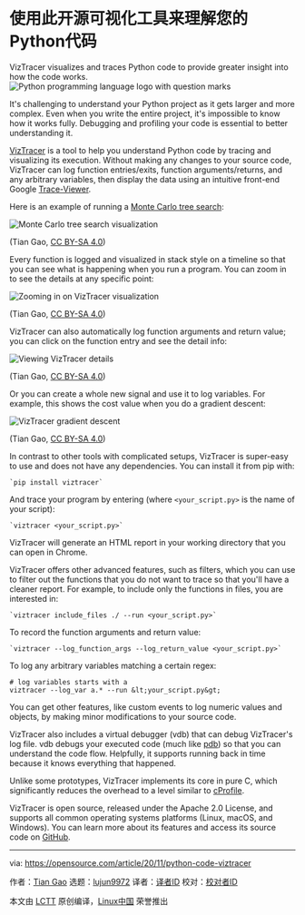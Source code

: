 [#]: collector: "lujun9972"
[#]: translator: "xiao-song-123"
[#]: reviewer: " "
[#]: publisher: " "
[#]: url: " "
[#]: subject: "Understand your Python code with this open source visualization tool"
[#]: via: "https://opensource.com/article/20/11/python-code-viztracer"
[#]: author: "Tian Gao https://opensource.com/users/gaogaotiantian"

使用此开源可视化工具来理解您的Python代码
======
VizTracer visualizes and traces Python code to provide greater insight
into how the code works.
![Python programming language logo with question marks][1]

It's challenging to understand your Python project as it gets larger and more complex. Even when you write the entire project, it's impossible to know how it works fully. Debugging and profiling your code is essential to better understanding it.

[VizTracer][2] is a tool to help you understand Python code by tracing and visualizing its execution. Without making any changes to your source code, VizTracer can log function entries/exits, function arguments/returns, and any arbitrary variables, then display the data using an intuitive front-end Google [Trace-Viewer][3].

Here is an example of running a [Monte Carlo tree search][4]:

![Monte Carlo tree search visualization][5]

(Tian Gao, [CC BY-SA 4.0][6])

Every function is logged and visualized in stack style on a timeline so that you can see what is happening when you run a program. You can zoom in to see the details at any specific point:

![Zooming in on VizTracer visualization][7]

(Tian Gao, [CC BY-SA 4.0][6])

VizTracer can also automatically log function arguments and return value; you can click on the function entry and see the detail info:

![Viewing VizTracer details][8]

(Tian Gao, [CC BY-SA 4.0][6])

Or you can create a whole new signal and use it to log variables. For example, this shows the cost value when you do a gradient descent:

![VizTracer gradient descent][9]

(Tian Gao, [CC BY-SA 4.0][6])

In contrast to other tools with complicated setups, VizTracer is super-easy to use and does not have any dependencies. You can install it from pip with:


```
`pip install viztracer`
```

And trace your program by entering (where `<your_script.py>` is the name of your script):


```
`viztracer <your_script.py>`
```

VizTracer will generate an HTML report in your working directory that you can open in Chrome.

VizTracer offers other advanced features, such as filters, which you can use to filter out the functions that you do not want to trace so that you'll have a cleaner report. For example, to include only the functions in files, you are interested in:


```
`viztracer include_files ./ --run <your_script.py>`
```

To record the function arguments and return value:


```
`viztracer --log_function_args --log_return_value <your_script.py>`
```

To log any arbitrary variables matching a certain regex:


```
# log variables starts with a
viztracer --log_var a.* --run &lt;your_script.py&gt;
```

You can get other features, like custom events to log numeric values and objects, by making minor modifications to your source code.

VizTracer also includes a virtual debugger (vdb) that can debug VizTracer's log file. vdb debugs your executed code (much like [pdb][10]) so that you can understand the code flow. Helpfully, it supports running back in time because it knows everything that happened.

Unlike some prototypes, VizTracer implements its core in pure C, which significantly reduces the overhead to a level similar to [cProfile][11].

VizTracer is open source, released under the Apache 2.0 License, and supports all common operating systems platforms (Linux, macOS, and Windows). You can learn more about its features and access its source code on [GitHub][2].

--------------------------------------------------------------------------------

via: https://opensource.com/article/20/11/python-code-viztracer

作者：[Tian Gao][a]
选题：[lujun9972][b]
译者：[译者ID](https://github.com/译者ID)
校对：[校对者ID](https://github.com/校对者ID)

本文由 [LCTT](https://github.com/LCTT/TranslateProject) 原创编译，[Linux中国](https://linux.cn/) 荣誉推出

[a]: https://opensource.com/users/gaogaotiantian
[b]: https://github.com/lujun9972
[1]: https://opensource.com/sites/default/files/styles/image-full-size/public/lead-images/python_programming_question.png?itok=cOeJW-8r "Python programming language logo with question marks"
[2]: https://github.com/gaogaotiantian/viztracer
[3]: http://google.github.io/trace-viewer/
[4]: https://en.wikipedia.org/wiki/Monte_Carlo_tree_search
[5]: https://opensource.com/sites/default/files/uploads/viztracer_mcts.png "Monte Carlo tree search visualization"
[6]: https://creativecommons.org/licenses/by-sa/4.0/
[7]: https://opensource.com/sites/default/files/uploads/viztracer_zoomin.png "Zooming in on VizTracer visualization"
[8]: https://opensource.com/sites/default/files/uploads/viztracer_details.png "Viewing VizTracer details"
[9]: https://opensource.com/sites/default/files/uploads/viztracer_gradient.png "VizTracer gradient descent"
[10]: https://docs.python.org/3/library/pdb.html
[11]: https://docs.python.org/2/library/profile.html#module-cProfile
